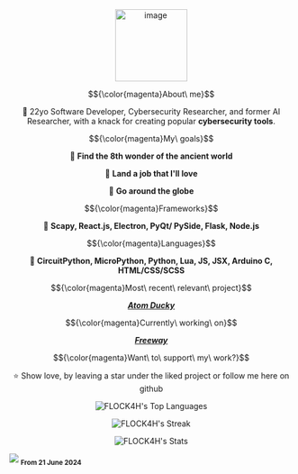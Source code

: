 <div align="center">

  <img width="128" alt="image" src="https://github.com/FLOCK4H/FLOCK4H/assets/161654571/0182af7e-da1b-4828-9f3e-754de0293cfc">

  $${\color{magenta}About\ me}$$
  
  📌 22yo Software Developer, Cybersecurity Researcher, and former AI Researcher, with a knack for creating popular **cybersecurity tools**.

  $${\color{magenta}My\ goals}$$

💠 **Find the 8th wonder of the ancient world**

💠 **Land a job that I'll love**

💠 **Go around the globe**
  
  $${\color{magenta}Frameworks}$$
  
  🧹 **Scapy, React.js, Electron, PyQt/ PySide, Flask, Node.js**
  
  $${\color{magenta}Languages}$$
  
  🍪 **CircuitPython, MicroPython, Python, Lua, JS, JSX, Arduino C, HTML/CSS/SCSS**
  
  $${\color{magenta}Most\ recent\ relevant\ project}$$
  
  [**_Atom Ducky_**](https://github.com/FLOCK4H/AtomDucky)

  $${\color{magenta}Currently\ working\ on}$$

  [**_Freeway_**](https://github.com/FLOCK4H/Freeway)

  $${\color{magenta}Want\ to\ support\ my\ work?}$$
  
  ⭐️ Show love, by leaving a star under the liked project or follow me here on github

  ![FLOCK4H's Top Languages](https://github-readme-stats.vercel.app/api/top-langs/?username=FLOCK4H&theme=great-gatsby&show_icons=true&hide_border=false&layout=compact)

  ![FLOCK4H's Streak](https://github-readme-streak-stats.herokuapp.com/?user=FLOCK4H&theme=great-gatsby&hide_border=false)

  ![FLOCK4H's Stats](https://github-readme-stats.vercel.app/api?username=FLOCK4H&theme=great-gatsby&show_icons=true&hide_border=false&count_private=true)

</div>

![](https://komarev.com/ghpvc/?username=FLOCK4H&color=blue&style=for-the-badge)
<sub>**From 21 June 2024**</sub>
